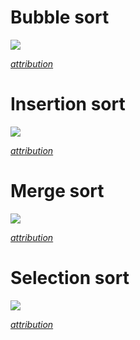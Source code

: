 # Bubble sort

<img src="https://upload.wikimedia.org/wikipedia/commons/c/c8/Bubble-sort-example-300px.gif" />

*[attribution](https://commons.wikimedia.org/wiki/File:Bubble-sort-example-300px.gif)*

# Insertion sort

<img src="https://upload.wikimedia.org/wikipedia/commons/0/0f/Insertion-sort-example-300px.gif" />

*[attribution](https://commons.wikimedia.org/wiki/File:Insertion-sort-example-300px.gif)*

# Merge sort

<img src="https://upload.wikimedia.org/wikipedia/commons/c/cc/Merge-sort-example-300px.gif" />

*[attribution](https://commons.wikimedia.org/wiki/File:Merge-sort-example-300px.gif)*

# Selection sort

<img src="https://upload.wikimedia.org/wikipedia/commons/9/94/Selection-Sort-Animation.gif" />

*[attribution](https://commons.wikimedia.org/wiki/File:Selection-Sort-Animation.gif)*
